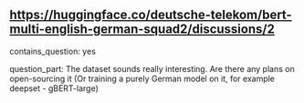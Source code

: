 ## https://huggingface.co/deutsche-telekom/bert-multi-english-german-squad2/discussions/2

contains_question: yes

question_part: The dataset sounds really interesting. Are there any plans on open-sourcing it (Or training a purely German model on it, for example deepset - gBERT-large)